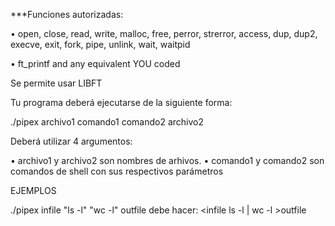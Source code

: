 ***Funciones autorizadas:

• open, close, read, write,
malloc, free, perror,
strerror, access, dup, dup2,
execve, exit, fork, pipe,
unlink, wait, waitpid

• ft_printf and any equivalent
YOU coded

Se permite usar LIBFT

Tu programa deberá ejecutarse de la siguiente forma:

./pipex archivo1 comando1 comando2 archivo2

Deberá utilizar 4 argumentos:

• archivo1 y archivo2 son nombres de arhivos.
• comando1 y comando2 son comandos de shell con sus respectivos parámetros

EJEMPLOS

./pipex infile "ls -l" "wc -l" outfile
debe hacer:
<infile ls -l | wc -l >outfile